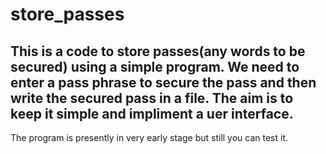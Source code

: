 # store_passes
## This is a code to store passes(any words to be secured) using a simple program. We need to enter a pass phrase to secure the pass and then write the secured pass in a file. The aim is to keep it simple and impliment a uer interface.

The program is presently in very early stage but still you can test it.
